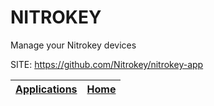 # NITROKEY
 
 Manage your Nitrokey devices
 
 SITE: https://github.com/Nitrokey/nitrokey-app

 | [Applications](https://portable-linux-apps.github.io/apps.html) | [Home](https://portable-linux-apps.github.io)
 | --- | --- |
